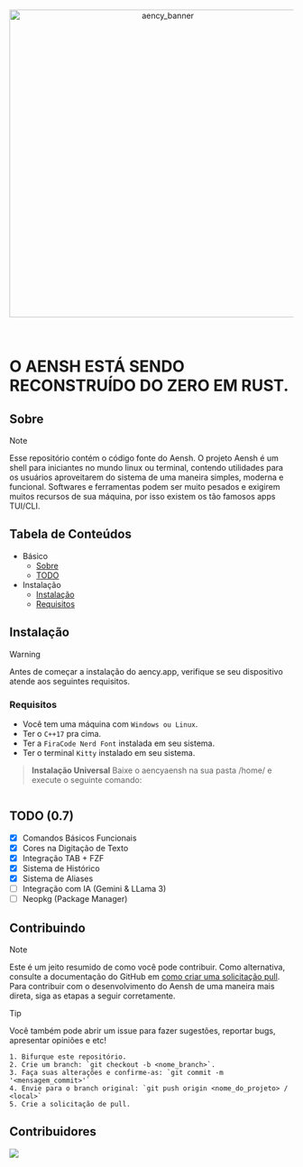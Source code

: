 <div align="center">
	<br />
	<p>
		<a href="https://github.com/aencyco/aencyapp/"><img src="https://aencyold.netlify.app/cdn/img/aency_banner_rc.png" width="546" alt="aency_banner" /></a>
	</p>
	<br />
	<p>
</div>

# O AENSH ESTÁ SENDO RECONSTRUÍDO DO ZERO EM RUST.

## Sobre
> [!NOTE]
> Esse repositório contém o código fonte do Aensh. O projeto Aensh é um shell para iniciantes no mundo linux ou terminal, contendo utilidades para os usuários aproveitarem do sistema de uma maneira simples, moderna e funcional. Softwares e ferramentas podem ser muito pesados e exigirem muitos recursos de sua máquina, por isso existem os tão famosos apps TUI/CLI.

## Tabela de Conteúdos
- Básico
  - [Sobre](#sobre)
  - [TODO](#todo)
- Instalação
  - [Instalação](#instalação)
  - [Requisitos](#requisitos)

## Instalação
> [!WARNING]
> Antes de começar a instalação do aency.app, verifique se seu dispositivo atende aos seguintes requisitos.

### Requisitos
- Você tem uma máquina com `Windows ou Linux`.
- Ter o `C++17` pra cima.
- Ter a `FiraCode Nerd Font` instalada em seu sistema.
- Ter o terminal `Kitty` instalado em seu sistema.

> **Instalação Universal**
> Baixe o aencyaensh na sua pasta /home/ e execute o seguinte comando:
```

```

<!--
## Atalhos do Shanny

| Atalho | Descrição |
| --- | ----------- |
| <kbd>^</kbd>+<kbd>Shift</kdb>+<kbd>C</kdb> | Copia um texto no Shanny. |
| <kbd>^</kbd>+<kbd>Shift</kdb>+<kbd>X</kdb> | Recorta um texto no Shanny. |
| <kbd>^</kbd>+<kbd>Shift</kdb>+<kbd>V</kdb> | Cola um texto no Shanny |
| <kbd>^</kbd>+<kbd>Shift</kdb>+<kbd>A</kdb> | Seleciona todos os textos no Shanny. |
| <kbd>^</kbd>+<kbd>Shfit</kdb>+<kbd>L</kdb> | Limpa a tela do Shanny. |
| <kbd>ALT</kbd>+<kbd>F4</kdb> | Finaliza o processo do Shanny. | -->

## TODO (0.7)
- [x] Comandos Básicos Funcionais
- [x] Cores na Digitação de Texto
- [x] Integração TAB + FZF
- [x] Sistema de Histórico
- [x] Sistema de Aliases
- [ ] Integração com IA (Gemini & LLama 3)
- [ ] Neopkg (Package Manager)

## Contribuindo
> [!NOTE]
> Este é um jeito resumido de como você pode contribuir. Como alternativa, consulte a documentação do GitHub em [como criar uma solicitação pull](https://help.github.com/en/github/collaborating-with-issues-and-pull-requests/creating-a-pull-request). Para contribuir com o desenvolvimento do Aensh de uma maneira mais direta, siga as etapas a seguir corretamente.

> [!TIP]
> Você também pode abrir um issue para fazer sugestões, reportar bugs, apresentar opiniões e etc!

```
1. Bifurque este repositório.
2. Crie um branch: `git checkout -b <nome_branch>`.
3. Faça suas alterações e confirme-as: `git commit -m '<mensagem_commit>'`
4. Envie para o branch original: `git push origin <nome_do_projeto> / <local>`
5. Crie a solicitação de pull.
```

## Contribuidores
<a href="https://github.com/aencyco/aencyapp/graphs/contributors">
  <img src = "https://contrib.rocks/image?repo=aenyco/aencyapp"/>
</a>
